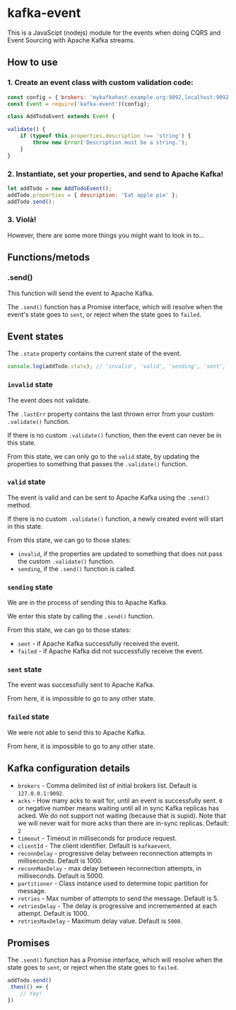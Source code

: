 # kafka-event

This is a JavaScipt (nodejs) module for the events when doing CQRS and Event
Sourcing with Apache Kafka streams.

## How to use

### 1. Create an event class with custom validation code:

```javascript
const config = { brokers: 'mykafkahost.example.org:9092,localhost:9092' };
const Event = require('kafka-event')(config);

class AddTodoEvent extends Event {

validate() {
	if (typeof this.properties.description !== 'string') {
		throw new Error('Description must be a string.');
	}
}
```

### 2. Instantiate, set your properties, and send to Apache Kafka!

```javascript
let addTodo = new AddTodoEvent();
addTodo.properties = { description: 'Eat apple pie' };
addTodo.send();
```

### 3. Violà!

However, there are some more things you might want to look in to...

## Functions/metods

### .send()

This function will send the event to Apache Kafka.

The `.send()` function has a Promise interface, which will resolve when the
event's state goes to `sent`, or reject when the state goes to `failed`.

## Event states

The `.state` property contains the current state of the event.

```javascript
console.log(addTodo.state); // 'invalid', 'valid', 'sending', 'sent', 'failed'
```

### `invalid` state

The event does not validate.

The `.lastErr` property contains the last thrown error from your custom
`.validate()` function.

If there is no custom `.validate()` function, then the event can never be in
this state.

From this state, we can only go to the `valid` state, by updating the
properties to something that passes the `.validate()` function.

### `valid` state

The event is valid and can be sent to Apache Kafka using the `.send()` method.

If there is no custom `.validate()` function, a newly created event will
start in this state.

From this state, we can go to those states:

* `invalid`, if the properties are updated to something that does not pass
  the custom `.validate()` function.
* `sending`, if the `.send()` function is called.

### `sending` state

We are in the process of sending this to Apache Kafka.

We enter this state by calling the `.send()` function.

From this state, we can go to those states:

* `sent` - if Apache Kafka successfully received the event.
* `failed` - if Apache Kafka did not successfully receive the event.

### `sent` state

The event was successfully sent to Apache Kafka.

From here, it is impossible to go to any other state.

### `failed` state

We were not able to send this to Apache Kafka.

From here, it is impossible to go to any other state.

## Kafka configuration details

* `brokers` - Comma delimited list of initial brokers list.
   Default is `127.0.0.1:9092`.
* `acks` - How many acks to wait for, until an event is successfully sent.
  `0` or negative number means waiting until all in sync Kafka replicas has
  acked. We do not support not waiting (because that is supid). Note that we
  will never wait for more acks than there are in-sync replicas.
  Default: `2`
* `timeout` - Timeout in milliseconds for produce request.
* `clientId` - The client identifier. Default is `kafkaevent`.
* `reconnDelay` - progressive delay between reconnection attempts in
  milliseconds. Default is 1000.
* `reconnMaxDelay` - max delay between reconnection attempts, in milliseconds.
  Default is 5000.
* `partitioner` - Class instance used to determine topic partition for message.
* `retries` - Max number of attempts to send the message. Default is 5.
* `retriesDelay` - The delay is progressive and incrememented at each attempt.
  Default is 1000.
* `retriesMaxDelay` - Maximum delay value. Default is `5000`.

## Promises

The `.send()` function has a Promise interface, which will resolve when the
state goes to `sent`, or reject when the state goes to `failed`.

```javascript
addTodo.send()
.then(() => {
	// Yay!
})
```

